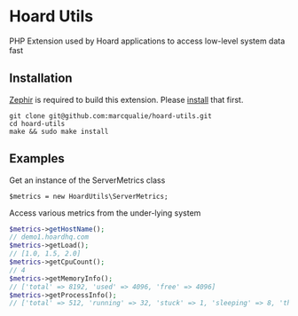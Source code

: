 # Hoard Utils

PHP Extension used by Hoard applications to access low-level system data fast


## Installation

[Zephir](http://zephir-lang.com) is required to build this extension. Please [install](http://zephir-lang.com/install.html) that first.

```
git clone git@github.com:marcqualie/hoard-utils.git
cd hoard-utils
make && sudo make install
```


## Examples

Get an instance of the ServerMetrics class

``` shell
$metrics = new HoardUtils\ServerMetrics;
```

Access various metrics from the under-lying system

``` php
$metrics->getHostName();
// demo1.hoardhq.com
$metrics->getLoad();
// [1.0, 1.5, 2.0]
$metrics->getCpuCount();
// 4
$metrics->getMemoryInfo();
// ['total' => 8192, 'used' => 4096, 'free' => 4096]
$metrics->getProcessInfo();
// ['total' => 512, 'running' => 32, 'stuck' => 1, 'sleeping' => 8, 'threads' => 1024]
```
